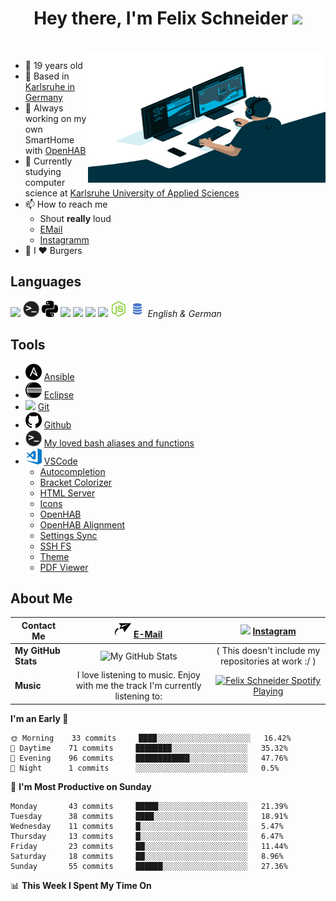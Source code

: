 <h1 align="center">Hey there, I'm Felix Schneider</a> <img src="https://github.com/blackcater/blackcater/raw/master/images/Hi.gif" height="32" /></h1>

<br />


<img align="right" alt="GIF" src="code.gif?raw=true" width="380" height="210" />

- 🎇 19 years old
- 🚀 Based in [Karlsruhe in Germany](https://goo.gl/maps/unW9bkUYoSNktofa8)
- 🔭 Always working on my own SmartHome with [OpenHAB](https://www.openhab.org/)
- 📖 Currently studying computer science at [Karlsruhe University of Applied Sciences](https://www.hs-karlsruhe.de/en/)
- 📫 How to reach me
  - Shout **really** loud
  - [EMail](mailto:fs@felix-schneider.org)
  - [Instagramm](https://www.instagram.com/felix.schndr/)
- 🍔 I ♥ Burgers


## Languages

[<img width="26px" src="https://www.flaticon.com/svg/static/icons/svg/919/919854.svg">](https://en.wikipedia.org/wiki/Java_Development_Kit)
[<img width="26px" src="https://raw.githubusercontent.com/github/explore/80688e429a7d4ef2fca1e82350fe8e3517d3494d/topics/terminal/terminal.png">](https://en.wikipedia.org/wiki/Bash_(Unix_shell))
[<img width="26px" src="./python.svg">](https://en.wikipedia.org/wiki/Python_(programming_language))
[<img width="26px" src="https://www.flaticon.com/svg/static/icons/svg/3564/3564005.svg">](https://en.wikipedia.org/wiki/C_(programming_language))
[<img width="26px" src="https://www.flaticon.com/svg/static/icons/svg/1822/1822877.svg">](https://en.wikipedia.org/wiki/C%2B%2B?)
[<img width="26px" src="https://www.flaticon.com/svg/static/icons/svg/524/524545.svg">](https://en.wikipedia.org/wiki/HTML)
[<img width="26px" src="https://www.flaticon.com/svg/static/icons/svg/1062/1062304.svg">](https://en.wikipedia.org/wiki/CSS/)
[<img width="26px" src="js.svg">](https://en.wikipedia.org/wiki/JavaScript)
[<img width="26px" src="https://raw.githubusercontent.com/github/explore/80688e429a7d4ef2fca1e82350fe8e3517d3494d/topics/sql/sql.png">](https://en.wikipedia.org/wiki/SQL)
*English & German*


## Tools
- [<img width="26px" src="./ansible.svg">](https://www.ansible.com/) [Ansible](https://www.ansible.com/)
- [<img width="26px" src="./eclipseide.svg">](https://www.eclipse.org/) [Eclipse](https://www.eclipse.org/)
- [<img width="26px" src="https://www.flaticon.com/svg/static/icons/svg/2111/2111288.svg">](https://git-scm.com/) [Git](https://git-scm.com/)
- [<img width="26px" src="./github.svg">](https://github.com/) [Github](https://github.com/)
- [<img width="26px" src="https://raw.githubusercontent.com/github/explore/80688e429a7d4ef2fca1e82350fe8e3517d3494d/topics/terminal/terminal.png">](https://github.com/Trysupe/bashrc) [My loved bash aliases and functions](https://github.com/Trysupe/bashrc)
- [<img width="26px" src="https://raw.githubusercontent.com/github/explore/80688e429a7d4ef2fca1e82350fe8e3517d3494d/topics/visual-studio-code/visual-studio-code.png">](https://code.visualstudio.com/) [VSCode](https://code.visualstudio.com/)
  - [Autocompletion](https://marketplace.visualstudio.com/items?itemName=TabNine.tabnine-vscode)
  - [Bracket Colorizer](https://marketplace.visualstudio.com/items?itemName=CoenraadS.bracket-pair-colorizer-2)
  - [HTML Server](https://marketplace.visualstudio.com/items?itemName=ritwickdey.LiveServer)
  - [Icons](https://marketplace.visualstudio.com/items?itemName=vscode-icons-team.vscode-icons)
  - [OpenHAB](https://marketplace.visualstudio.com/items?itemName=openhab.openhab)
  - [OpenHAB Alignment](https://marketplace.visualstudio.com/items?itemName=max-beckenbauer.oh-alignment-tool)
  - [Settings Sync](https://marketplace.visualstudio.com/items?itemName=Shan.code-settings-sync)
  - [SSH FS](https://marketplace.visualstudio.com/items?itemName=Kelvin.vscode-sshfs)
  - [Theme](https://marketplace.visualstudio.com/items?itemName=Equinusocio.vsc-material-theme)
  - [PDF Viewer](https://marketplace.visualstudio.com/items?itemName=tomoki1207.pdf)


## About Me
| **Contact Me**      |                                              [<img width="26px" src="./mail.svg">](mailto:fs@felix-schneider.org) [E-Mail](mailto:fs@felix-schneider.org)                                               | [<img width="26px" src="https://cdn.jsdelivr.net/npm/simple-icons@v3/icons/instagram.svg">](https://www.instagram.com/felix.schndr ) [Instagram](https://www.instagram.com/felix.schndr/) |
| ------------------- | :-----------------------------------------------------------------------------------------------------------------------------------------------------------------------------------------------------: | :---------------------------------------------------------------------------------------------------------------------------------------------------------------------------------------: |
| **My GitHub Stats** | <img alt="My GitHub Stats" src="https://github-readme-stats.codestackr.vercel.app/api?username=Trysupe&show_icons=true&hide_border=true&theme=radical&hide=stars&count_private=true&hide_title=true" /> |                                                                    ( This doesn't include my repositories at work :/ )                                                                    |
| **Music**           |                                                             I love listening to music. Enjoy with me the track I'm currently listening to:                                                              |             [<img src="https://novatorem.trysupe.vercel.app/api/spotify" alt="Felix Schneider Spotify Playing" width="350" />](https://open.spotify.com/user/outside-120-de)              |


<!--START_SECTION:waka-->
**I'm an Early 🐤** 

```text
🌞 Morning    33 commits     ████░░░░░░░░░░░░░░░░░░░░░   16.42% 
🌆 Daytime    71 commits     ████████░░░░░░░░░░░░░░░░░   35.32% 
🌃 Evening    96 commits     ████████████░░░░░░░░░░░░░   47.76% 
🌙 Night      1 commits      ░░░░░░░░░░░░░░░░░░░░░░░░░   0.5%

```
📅 **I'm Most Productive on Sunday** 

```text
Monday       43 commits     █████░░░░░░░░░░░░░░░░░░░░   21.39% 
Tuesday      38 commits     ████░░░░░░░░░░░░░░░░░░░░░   18.91% 
Wednesday    11 commits     █░░░░░░░░░░░░░░░░░░░░░░░░   5.47% 
Thursday     13 commits     █░░░░░░░░░░░░░░░░░░░░░░░░   6.47% 
Friday       23 commits     ██░░░░░░░░░░░░░░░░░░░░░░░   11.44% 
Saturday     18 commits     ██░░░░░░░░░░░░░░░░░░░░░░░   8.96% 
Sunday       55 commits     ██████░░░░░░░░░░░░░░░░░░░   27.36%

```


📊 **This Week I Spent My Time On** 

```text
```


<!--END_SECTION:waka-->
